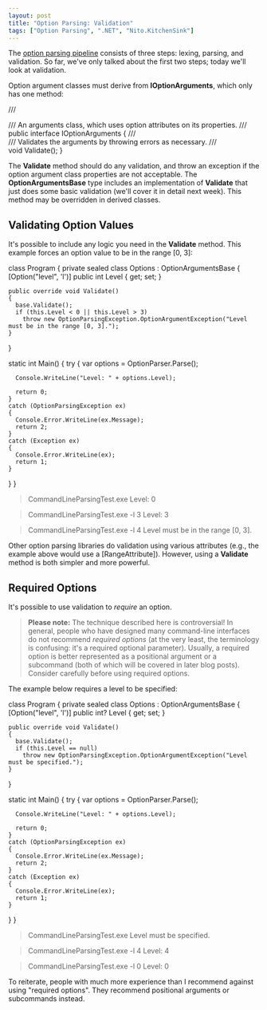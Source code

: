 ```yaml
---
layout: post
title: "Option Parsing: Validation"
tags: ["Option Parsing", ".NET", "Nito.KitchenSink"]
---
```



The [option parsing pipeline](http://blog.stephencleary.com/2011/06/option-parsing-option-parsing-pipeline.html) consists of three steps: lexing, parsing, and validation. So far, we've only talked about the first two steps; today we'll look at validation.





Option argument classes must derive from **IOptionArguments**, which only has one method:




/// <summary>
/// An arguments class, which uses option attributes on its properties.
/// </summary>
public interface IOptionArguments
{
  /// <summary>
  /// Validates the arguments by throwing <see cref="OptionParsingException"/> errors as necessary.
  /// </summary>
  void Validate();
}




The **Validate** method should do any validation, and throw an exception if the option argument class properties are not acceptable. The **OptionArgumentsBase** type includes an implementation of **Validate** that just does some basic validation (we'll cover it in detail next week). This method may be overridden in derived classes.



## Validating Option Values



It's possible to include any logic you need in the **Validate** method. This example forces an option value to be in the range [0, 3]:




class Program
{
  private sealed class Options : OptionArgumentsBase
  {
    [Option("level", 'l')]
    public int Level { get; set; }

    public override void Validate()
    {
      base.Validate();
      if (this.Level < 0 || this.Level > 3)
        throw new OptionParsingException.OptionArgumentException("Level must be in the range [0, 3].");
    }
  }

  static int Main()
  {
    try
    {
      var options = OptionParser.Parse<Options>();

      Console.WriteLine("Level: " + options.Level);

      return 0;
    }
    catch (OptionParsingException ex)
    {
      Console.Error.WriteLine(ex.Message);
      return 2;
    }
    catch (Exception ex)
    {
      Console.Error.WriteLine(ex);
      return 1;
    }
  }
}



> CommandLineParsingTest.exe
Level: 0

> CommandLineParsingTest.exe -l 3
Level: 3

> CommandLineParsingTest.exe -l 4
Level must be in the range [0, 3].




Other option parsing libraries do validation using various attributes (e.g., the example above would use a [RangeAttribute]). However, using a **Validate** method is both simpler and more powerful.



## Required Options



It's possible to use validation to _require_ an option.



> **Please note:** The technique described here is controversial! In general, people who have designed many command-line interfaces do not recommend _required options_ (at the very least, the terminology is confusing: it's a required optional parameter). Usually, a required option is better represented as a positional argument or a subcommand (both of which will be covered in later blog posts). Consider carefully before using required options.




The example below requires a level to be specified:




class Program
{
  private sealed class Options : OptionArgumentsBase
  {
    [Option("level", 'l')]
    public int? Level { get; set; }

    public override void Validate()
    {
      base.Validate();
      if (this.Level == null)
        throw new OptionParsingException.OptionArgumentException("Level must be specified.");
    }
  }

  static int Main()
  {
    try
    {
      var options = OptionParser.Parse<Options>();

      Console.WriteLine("Level: " + options.Level);

      return 0;
    }
    catch (OptionParsingException ex)
    {
      Console.Error.WriteLine(ex.Message);
      return 2;
    }
    catch (Exception ex)
    {
      Console.Error.WriteLine(ex);
      return 1;
    }
  }
}



> CommandLineParsingTest.exe
Level must be specified.

> CommandLineParsingTest.exe -l 4
Level: 4

> CommandLineParsingTest.exe -l 0
Level: 0




To reiterate, people with much more experience than I recommend against using "required options". They recommend positional arguments or subcommands instead.

